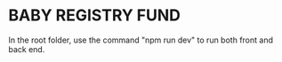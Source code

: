 # BABY REGISTRY FUND
In the root folder, use the command "npm run dev" to run both front and back end.
